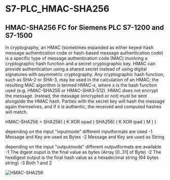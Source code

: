 # S7-PLC_HMAC-SHA256
## HMAC-SHA256 FC for Siemens PLC S7-1200 and S7-1500
In cryptography, an HMAC (sometimes expanded as either keyed-hash message authentication code or hash-based message authentication code)
is a specific type of message authentication code (MAC) involving a cryptographic hash function and a secret cryptographic key.
HMAC can provide authentication using a shared secret instead of using digital signatures with asymmetric cryptography.
Any cryptographic hash function, such as SHA-2 or SHA-3, may be used in the calculation of an HMAC; 
the resulting MAC algorithm is termed HMAC-x, where x is the hash function used (e.g. HMAC-SHA256 or HMAC-SHA3-512).
HMAC does not encrypt the message. Instead, the message (encrypted or not) must be sent alongside the HMAC hash. 
Parties with the secret key will hash the message again themselves, and if it is authentic, the received and computed hashes will match. 

HMAC-SHA256 = SHA256( ( K XOR opad ) <concat> SHA256( ( K XOR ipad ) <concat> M ) )

depending on the input "inputmode" different inputformats are used
-1   Message and Key are used as Bytes
-2   Message and Key are used as String

depending on the input "outputmode" different outputformats are available
-1   The digest ouput is the final value as bytes (Array [0..31] of Byte)
-2   The hexdigest output is the final hash value as a hexadecimal string (64 bytes string)
-3   Both 1 and 2
 
![HMAC-SHA256](https://github.com/user-attachments/assets/ae1047e6-189b-4f92-9a73-a58d6404cc68)
